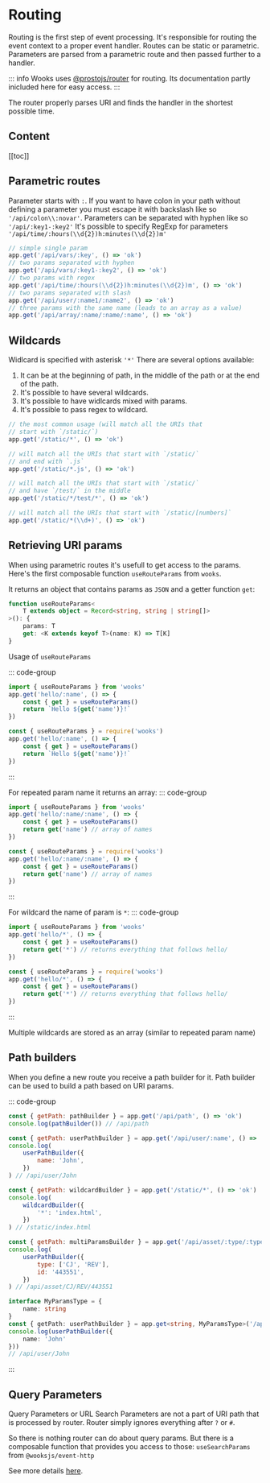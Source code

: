 # Routing

Routing is the first step of event processing. It's responsible for routing the event context to a proper event handler.
Routes can be static or parametric. Parameters are parsed from a parametric route and then passed further to a handler.

::: info
Wooks uses [@prostojs/router](https://github.com/prostojs/router) for routing. Its documentation partly inicluded
here for easy access.
:::

The router properly parses URI and finds the handler in the shortest possible time.

## Content

[[toc]]

## Parametric routes

Parameter starts with `:`.
If you want to have colon in your path without defining a parameter you must escape it with backslash like so `'/api/colon\\:novar'`.
Parameters can be separated with hyphen like so `'/api/:key1-:key2'`
It's possible to specify RegExp for parameters `'/api/time/:hours(\\d{2})h:minutes(\\d{2})m'`

```js
// simple single param
app.get('/api/vars/:key', () => 'ok')
// two params separated with hyphen
app.get('/api/vars/:key1-:key2', () => 'ok')
// two params with regex
app.get('/api/time/:hours(\\d{2})h:minutes(\\d{2})m', () => 'ok')
// two params separated with slash
app.get('/api/user/:name1/:name2', () => 'ok')
// three params with the same name (leads to an array as a value)
app.get('/api/array/:name/:name/:name', () => 'ok')
```

## Wildcards

Widlcard is specified with asterisk `'*'`
There are several options available:

1. It can be at the beginning of path, in the middle of the path or at the end of the path.
2. It's possible to have several wildcards.
3. It's possible to have widlcards mixed with params.
4. It's possible to pass regex to wildcard.

```js
// the most common usage (will match all the URIs that
// start with `/static/`)
app.get('/static/*', () => 'ok')

// will match all the URIs that start with `/static/`
// and end with `.js`
app.get('/static/*.js', () => 'ok')

// will match all the URIs that start with `/static/`
// and have `/test/` in the middle
app.get('/static/*/test/*', () => 'ok')

// will match all the URIs that start with `/static/[numbers]`
app.get('/static/*(\\d+)', () => 'ok')
```

## Retrieving URI params

When using parametric routes it's usefull to get access to the params.
Here's the first composable function `useRouteParams` from `wooks`.

It returns an object that contains params as `JSON` and a getter function `get`:

```ts
function useRouteParams<
    T extends object = Record<string, string | string[]>
>(): {
    params: T
    get: <K extends keyof T>(name: K) => T[K]
}
```

Usage of `useRouteParams`

::: code-group

```js [ESM]
import { useRouteParams } from 'wooks'
app.get('hello/:name', () => {
    const { get } = useRouteParams()
    return `Hello ${get('name')}!`
})
```

```js [CommonJS]
const { useRouteParams } = require('wooks')
app.get('hello/:name', () => {
    const { get } = useRouteParams()
    return `Hello ${get('name')}!`
})
```

:::

For repeated param name it returns an array:
::: code-group

```js [ESM]
import { useRouteParams } from 'wooks'
app.get('hello/:name/:name', () => {
    const { get } = useRouteParams()
    return get('name') // array of names
})
```

```js [CommonJS]
const { useRouteParams } = require('wooks')
app.get('hello/:name/:name', () => {
    const { get } = useRouteParams()
    return get('name') // array of names
})
```

:::

For wildcard the name of param is `*`:
::: code-group

```js [ESM]
import { useRouteParams } from 'wooks'
app.get('hello/*', () => {
    const { get } = useRouteParams()
    return get('*') // returns everything that follows hello/
})
```

```js [CommonJS]
const { useRouteParams } = require('wooks')
app.get('hello/*', () => {
    const { get } = useRouteParams()
    return get('*') // returns everything that follows hello/
})
```

:::

Multiple wildcards are stored as an array (similar to repeated param name)

## Path builders

When you define a new route you receive a path builder for it.
Path builder can be used to build a path based on URI params.

::: code-group

```js [javascript]
const { getPath: pathBuilder } = app.get('/api/path', () => 'ok')
console.log(pathBuilder()) // /api/path

const { getPath: userPathBuilder } = app.get('/api/user/:name', () => 'ok')
console.log(
    userPathBuilder({
        name: 'John',
    })
) // /api/user/John

const { getPath: wildcardBuilder } = app.get('/static/*', () => 'ok')
console.log(
    wildcardBuilder({
        '*': 'index.html',
    })
) // /static/index.html

const { getPath: multiParamsBuilder } = app.get('/api/asset/:type/:type/:id', () => 'ok')
console.log(
    userPathBuilder({
        type: ['CJ', 'REV'],
        id: '443551',
    })
) // /api/asset/CJ/REV/443551
```

```ts [typescript]
interface MyParamsType = {
    name: string
}
const { getPath: userPathBuilder } = app.get<string, MyParamsType>('/api/user/:name', () => 'ok')
console.log(userPathBuilder({
    name: 'John'
}))
// /api/user/John
```

:::

## Query Parameters

Query Parameters or URL Search Parameters are not a part of URI path that is processed by router.
Router simply ignores everything after `?` or `#`.

So there is nothing router can do about query params. But there is a composable function that
provides you access to those: `useSearchParams` from `@wooksjs/event-http`

See more details [here](./composables/request.md#query-parameters).
